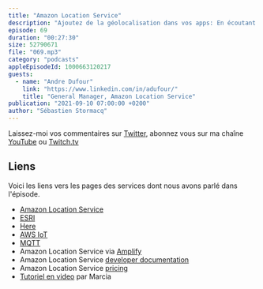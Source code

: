 ```yaml
---
title: "Amazon Location Service"
description: "Ajoutez de la géolocalisation dans vos apps: En écoutant cet épisode, vous découvrez Amazon Location Service, un service qui vous permet d'ajouter des fonctionalités de gélolocations dans vos applications, en toute sécurité et confidentialité puisque les données restent dans votre compte AWS. Nous parlons de cartographie, geo-coding (adresses et points d'intérêts), itinéraire, suivi et geo-fencing (alerte quand un objet quitte ou entre dans une zone)."
episode: 69
duration: "00:27:30"
size: 52790671
file: "069.mp3"
category: "podcasts"
appleEpisodeId: 1000663120217
guests:
  - name: "Andre Dufour"
    link: "https://www.linkedin.com/in/adufour/"
    title: "General Manager, Amazon Location Service"
publication: "2021-09-10 07:00:00 +0200"
author: "Sébastien Stormacq"
---
```


Laissez-moi vos commentaires sur [Twitter](https://twitter.com/sebsto), abonnez vous sur ma chaîne [YouTube](https://www.youtube.com/sebsto) ou [Twitch.tv](https://www.twitch.tv/sebAWS)

## Liens

Voici les liens vers les pages des services dont nous avons parlé dans l'épisode.

- [Amazon Location Service](https://aws.amazon.com/location/)
- [ESRI](https://www.esri.com/en-us/home) 
- [Here](https://www.here.com) 
- [AWS IoT](https://aws.amazon.com/iot/) 
- [MQTT](https://mqtt.org) 
- Amazon Location Service via [Amplify](https://docs.amplify.aws/guides/location-service/setting-up-your-app/q/platform/js/)
- Amazon Location Service [developer documentation](https://docs.aws.amazon.com/location/latest/developerguide/what-is.html) 
- Amazon Location Service [pricing](https://aws.amazon.com/location/pricing/) 
- [Tutoriel en video](https://www.youtube.com/watch?v=-QcEMHqndzw) par Marcia


